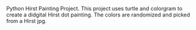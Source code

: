 Python Hirst Painting Project.
This project uses turtle and colorgram to create a didgital Hirst dot painting.
The colors are randomized and picked from a Hirst jpg.

